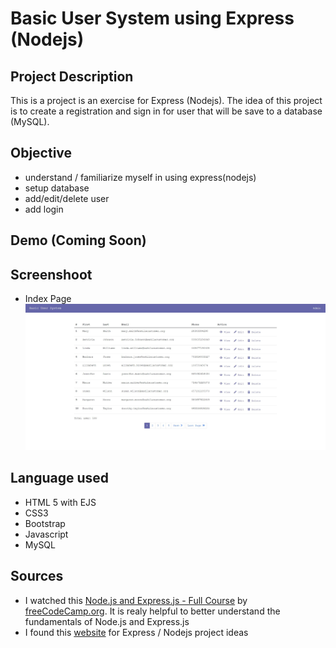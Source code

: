 # Basic User System using Express (Nodejs)

## Project Description
This is a project is an exercise for Express (Nodejs). The idea of this project is to create a registration and sign in for user that will be save to a database (MySQL).

## Objective
- understand / familiarize myself in using express(nodejs)
- setup database
- add/edit/delete user
- add login 

## Demo (Coming Soon)

## Screenshoot
- Index Page
  ![List of User Page](documentation/view-list-of-users.jpg)

## Language used
- HTML 5 with EJS
- CSS3
- Bootstrap
- Javascript
- MySQL

## Sources
- I watched this [Node.js and Express.js - Full Course](https://youtu.be/Oe421EPjeBE) by [freeCodeCamp.org](https://www.youtube.com/channel/UC8butISFwT-Wl7EV0hUK0BQ). It is realy helpful to better understand the fundamentals of Node.js and Express.js 
- I found this [website](https://www.blog.duomly.com/node-js-project-ideas-for-beginners/) for Express / Nodejs project ideas
